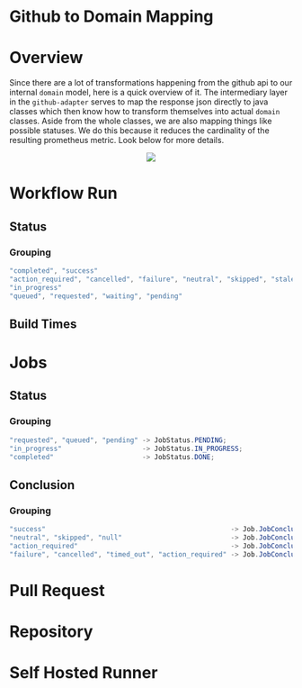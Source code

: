 # Github to Domain Mapping

# Overview

Since there are a lot of transformations happening from the github api to our internal `domain` model, here is a quick overview of it. The intermediary layer in the `github-adapter` serves to map the response json directly to java classes which then know how to transform themselves into actual `domain` classes. Aside from the whole classes, we are also mapping things like possible statuses. We do this because it reduces the cardinality of the resulting prometheus metric. Look below for more details.

<p align="center">
   <img src="https://github.com/github-insights/github-metrics/assets/57358338/3b1d7ea5-553c-4b4a-8ef2-41c7b624865d" />
</p>


# Workflow Run

## Status

### Grouping
```java
"completed", "success"                                                                -> WorkflowRunStatus.DONE;
"action_required", "cancelled", "failure", "neutral", "skipped", "stale", "timed_out" -> WorkflowRunStatus.FAILED;
"in_progress"                                                                         -> WorkflowRunStatus.IN_PROGRESS;
"queued", "requested", "waiting", "pending"                                           -> WorkflowRunStatus.PENDING;
```

## Build Times

# Jobs

## Status

### Grouping
```java
"requested", "queued", "pending" -> JobStatus.PENDING;
"in_progress"                    -> JobStatus.IN_PROGRESS;
"completed"                      -> JobStatus.DONE;
```

## Conclusion

### Grouping
```java
"success"                                              -> Job.JobConclusion.SUCCESS;
"neutral", "skipped", "null"                           -> Job.JobConclusion.NEUTRAL;
"action_required"                                      -> Job.JobConclusion.ACTION_REQUIRED;
"failure", "cancelled", "timed_out", "action_required" -> Job.JobConclusion.FAILURE;
```

# Pull Request
# Repository
# Self Hosted Runner
